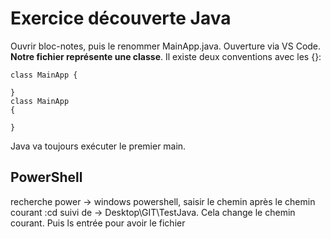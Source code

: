 # Exercice découverte Java



Ouvrir bloc-notes, puis le renommer MainApp.java.
Ouverture via VS Code.
**Notre fichier représente une classe**.
Il existe deux conventions avec les {}:

    class MainApp {
        
    }
    class MainApp 
    {

    }
Java va toujours exécuter le premier main.

## PowerShell

recherche power -> windows powershell, saisir le chemin après le chemin courant :cd suivi de ->  Desktop\GIT\TestJava.
Cela change le chemin courant.
Puis ls entrée pour avoir le fichier